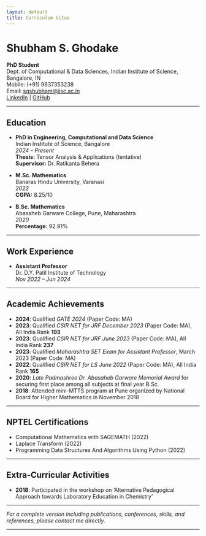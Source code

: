 ```yaml
---
layout: default
title: Curriculum Vitae
---
```


# Shubham S. Ghodake

**PhD Student**  
Dept. of Computational & Data Sciences, Indian Institute of Science, Bangalore, IN  
Mobile: (+91) 9637353238  
Email: sgshubham@iisc.ac.in  
[LinkedIn](https://www.linkedin.com/in/shubham-ghodake-2b7a221b1/) | [GitHub](https://github.com/Zeus9637353238)

---

## Education

- **PhD in Engineering, Computational and Data Science**  
  Indian Institute of Science, Bangalore  
  _2024 – Present_  
  **Thesis:** Tensor Analysis & Applications (tentative)  
  **Supervisor:** Dr. Ratikanta Behera

- **M.Sc. Mathematics**  
  Banaras Hindu University, Varanasi  
  _2022_  
  **CGPA:** 8.25/10

- **B.Sc. Mathematics**  
  Abasaheb Garware College, Pune, Maharashtra  
  _2020_  
  **Percentage:** 92.91%

---

## Work Experience

- **Assistant Professor**  
  Dr. D.Y. Patil Institute of Technology  
  _Nov 2022 – Jun 2024_

---

## Academic Achievements

- **2024**: Qualified _GATE 2024_ (Paper Code: MA)
- **2023**: Qualified _CSIR NET for JRF December 2023_ (Paper Code: MA), All India Rank **193**
- **2023**: Qualified _CSIR NET for JRF June 2023_ (Paper Code: MA), All India Rank **237**
- **2023**: Qualified _Maharashtra SET Exam for Assistant Professor_, March 2023 (Paper Code: MA)
- **2022**: Qualified _CSIR NET for LS June 2022_ (Paper Code: MA), All India Rank **165**
- **2020**: _Late Padmashree Dr. Abasaheb Garware Memorial Award_ for securing first place among all subjects at final year B.Sc.
- **2018**: Attended mini-MTTS program at Pune organized by National Board for Higher Mathematics in November 2018

---

## NPTEL Certifications

- Computational Mathematics with SAGEMATH (2022)
- Laplace Transform (2022)
- Programming Data Structures And Algorithms Using Python (2022)

---

## Extra-Curricular Activities

- **2018**: Participated in the workshop on ‘Alternative Pedagogical Approach towards Laboratory Education in Chemistry’

---

*For a complete version including publications, conferences, skills, and references, please contact me directly.*

---